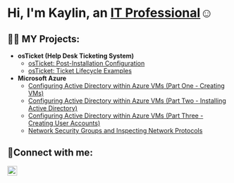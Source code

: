 <h1>Hi, I'm Kaylin, an <a href="https://linkedin.com/in/Josh">IT Professional</a>☺</h1>

<h2>👨‍💻 MY Projects:</h2>

- <b>osTicket (Help Desk Ticketing System)</b>
  - [osTicket: Post-Installation Configuration](https://github.com/joshmadakorcc/post-install-config)
  - [osTicket: Ticket Lifecycle Examples](https://github.com/joshmadakorcc/ticket-lifecycle)
- <b>Microsoft Azure</b>
  - [Configuring Active Directory within Azure VMs (Part One - Creating VMs)](https://github.com/joshmadakorcc/configure-ad)
  - [Configuring Active Directory within Azure VMs (Part Two - Installing Active Directory)](https://github.com/joshmadakorcc/configure-ad)
  - [Configuring Active Directory within Azure VMs (Part Three - Creating User Accounts)](https://github.com/joshmadakorcc/configure-ad)
  - [Network Security Groups and Inspecting Network Protocols](https://github.com/joshmadakorcc/azure-network-protocols)

<h2>🤳Connect with me:</h2>

[<img align="left" alt="Kaylin | LinkedIn" width="22px" src="https://cdn.jsdelivr.net/npm/simple-icons@v3/icons/linkedin.svg" />][linkedin]

[linkedin]: https://linkedin.com/in/Josh
